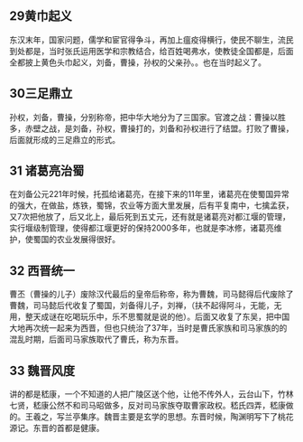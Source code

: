 

## 29黄巾起义
东汉末年，国家问题，儒学和宦官得争斗，再加上瘟疫得横行，使民不聊生，流民到处都是，当时张氏运用医学和宗教结合，给百姓喝弗水，使教徒全国都是，后面全都披上黄色头巾起义，刘备，曹操，孙权的父亲孙。。也在当时起义了。
## 30三足鼎立
孙权，刘备，曹操，分别称帝，把中华大地分为了三国家。官渡之战：曹操以胜多，赤壁之战，是刘备，孙权，曹操打的，刘备和孙权进行了结盟。打败了曹操，后面就形成的三足鼎立的形式。
## 31 诸葛亮治蜀
在刘备公元221年时候，托孤给诸葛亮，在接下来的11年里，诸葛亮在使蜀国异常的强大，在做盐，炼铁，蜀锦，农业等方面大里发展，后有平复南中，七擒孟获，又7次把他放了，后又北上，最后死到五丈元，还有就是诸葛亮对都江堰的管理，实行堰级制管理，使得都江堰更好的保持2000多年，也就是李冰修，诸葛亮维护，使蜀国的农业发展得很好。
## 32 西晋统一
曹丕（曹操的儿子）废除汉代最后的皇帝后称帝，称为曹魏，司马懿得后代废除了曹魏，司马懿后代收复了蜀国，刘备得儿子，刘禅，（扶不起得阿斗，无能，无用，整天成谜在吃喝玩乐中，乐不思蜀就是说的他）。后面又收复了东吴，把中国大地再次统一起来为西晋，但也只统治了37年，当时是曹氏家族和司马家族的的混乱时期，后面司马家族取代了曹氏，称为东晋。
## 33 魏晋风度
讲的都是嵇康，一个不知道的人把广陵区送个他，让他不传外人，云台山下，竹林七贤，嵇康公然不和司马昭做多，反对司马家族夺取曹家政权。嵇氏四弄，嵇康做的。王羲之，写兰亭集序。魏晋主要是玄学的思想。东晋时候，陶渊明写下了桃花源记。东晋的首都是健康。
 